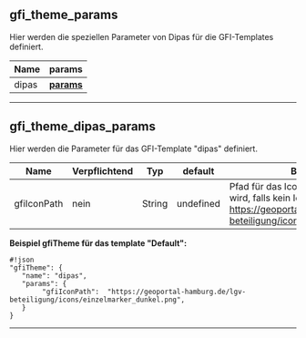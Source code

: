 ## gfi_theme_params ##
Hier werden die speziellen Parameter von Dipas für die GFI-Templates definiert.

|Name|params|
|----|------|
|dipas|**[params](#markdown-header-gfi_theme_dipas_params)**|

***

## gfi_theme_dipas_params ##
Hier werden die Parameter für das GFI-Template "dipas" definiert.

|Name|Verpflichtend|Typ|default|Beschreibung|
|----|-------------|---|-------|------------|
|gfiIconPath|nein|String|undefined|Pfad für das Icon das als Fallback genutzt wird, falls kein Icon definiert ist. z.B. https://geoportal-hamburg.de/lgv-beteiligung/icons/einzelmarker_dunkel.png|

**Beispiel gfiTheme für das template "Default":**

```
#!json
"gfiTheme": {
   "name": "dipas",
   "params": {
        "gfiIconPath":  "https://geoportal-hamburg.de/lgv-beteiligung/icons/einzelmarker_dunkel.png",
   }
}
```

***
